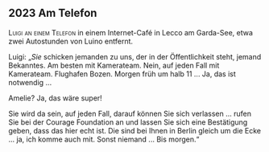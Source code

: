 ## **2023** Am Telefon

<span style="font-variant:small-caps;">Luigi an einem Telefon</span> in einem Internet-Café in Lecco am Garda-See, etwa zwei Autostunden von Luino entfernt.

Luigi: „_Sie_ schicken jemanden zu uns, der in der Öffentlichkeit steht, jemand Bekanntes.
Am besten mit Kamerateam.
Nein, auf jeden Fall mit Kamerateam.
Flughafen Bozen.
Morgen früh um halb 11 ... Ja, das ist notwendig ...


Amelie? Ja, das wäre super! 


Sie wird da sein, auf jeden Fall, darauf können Sie sich verlassen ... rufen Sie bei der Courage Foundation an und lassen Sie sich eine Bestätigung geben, dass das hier echt ist.
Die sind bei Ihnen in Berlin gleich um die Ecke ... ja, ich komme auch mit.
Sonst niemand ... Bis morgen.“
